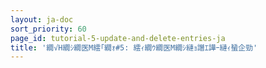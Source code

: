 ```yaml
---
layout: ja-doc
sort_priority: 60
page_id: tutorial-5-update-and-delete-entries-ja
title: '繝√Η繝ｼ繝医Μ繧｢繝ｫ#5: 繧ｨ繝ｳ繝医Μ繝ｼ縺ｮ譖ｴ譁ｰ縺ｨ蜑企勁'
---
```

